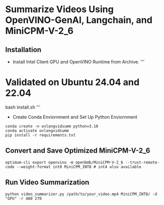 # Summarize Videos Using OpenVINO-GenAI, Langchain, and MiniCPM-V-2_6  

## Installation
* Install Intel Client GPU and OpenVINO Runtime from Archive.
'''
# Validated on Ubuntu 24.04 and 22.04
bash install.sh
'''

* Create Conda Enviornment and Set Up Python Enviornment 
```
conda create -n ovlangvidsumm python=3.10
conda activate ovlangvidsumm
pip install -r requirements.txt
```

## Convert and Save Optimized MiniCPM-V-2_6
```
optimum-cli export openvino -m openbmb/MiniCPM-V-2_6 --trust-remote-code --weight-format int8 MiniCPM_INT8 # int4 also available 
```

## Run Video Summarization
```
python video_summarizer.py /path/to/your_video.mp4 MiniCPM_INT8/ -d "GPU" -r 480 270 
```